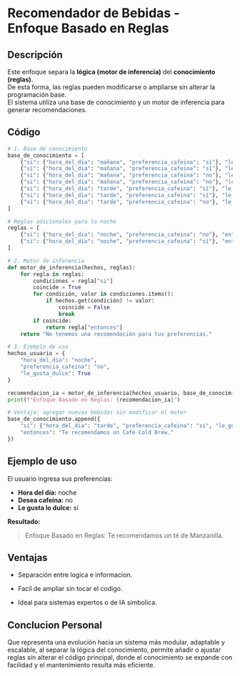 # Recomendador de Bebidas - Enfoque Basado en Reglas

## Descripción
Este enfoque separa la **lógica (motor de inferencia)** del **conocimiento (reglas)**.  
De esta forma, las reglas pueden modificarse o ampliarse sin alterar la programación base.  
El sistema utiliza una base de conocimiento y un motor de inferencia para generar recomendaciones.

## Código
```python
# 1. Base de conocimiento
base_de_conocimiento = [
    {"si": {"hora_del_dia": "mañana", "preferencia_cafeina": "sí"}, "le_gusta_dulce": True, "entonces": "Te recomendamos un Mocha."},
    {"si": {"hora_del_dia": "mañana", "preferencia_cafeina": "sí"}, "le_gusta_dulce": False, "entonces": "Te recomendamos un Café Negro."},
    {"si": {"hora_del_dia": "mañana", "preferencia_cafeina": "no"}, "le_gusta_dulce": True, "entonces": "Te recomendamos un Jugo de Naranja."},
    {"si": {"hora_del_dia": "mañana", "preferencia_cafeina": "no"}, "le_gusta_dulce": False, "entonces": "Te recomendamos un Latte."},
    {"si": {"hora_del_dia": "tarde", "preferencia_cafeina": "sí"}, "le_gusta_dulce": True, "entonces": "Te recomendamos un Frappuccino con caramelo."},
    {"si": {"hora_del_dia": "tarde", "preferencia_cafeina": "sí"}, "le_gusta_dulce": False, "entonces": "Te recomendamos un Espresso."},
    {"si": {"hora_del_dia": "tarde", "preferencia_cafeina": "no"}, "le_gusta_dulce": True, "entonces": "Te recomendamos un Té Helado."}
]

# Reglas adicionales para la noche
reglas = [
    {"si": {"hora_del_dia": "noche", "preferencia_cafeina": "no"}, "entonces": "Te recomendamos un té de Manzanilla."},
    {"si": {"hora_del_dia": "noche", "preferencia_cafeina": "sí"}, "entonces": "Advertencia: La cafeína no te permitirá dormir. Se te recomienda un Espresso."}
]

# 2. Motor de inferencia
def motor_de_inferencia(hechos, reglas):
    for regla in reglas:
        condiciones = regla["si"]
        coincide = True
        for condición, valor in condiciones.items():
            if hechos.get(condición) != valor:
                coincide = False
                break
        if coincide:
            return regla["entonces"]
    return "No tenemos una recomendación para tus preferencias."

# 3. Ejemplo de uso
hechos_usuario = {
    "hora_del_dia": "noche",
    "preferencia_cafeina": "no",
    "le_gusta_dulce": True
}

recomendacion_ia = motor_de_inferencia(hechos_usuario, base_de_conocimiento + reglas)
print(f"Enfoque Basado en Reglas: {recomendacion_ia}")

# Ventaja: agregar nuevas bebidas sin modificar el motor
base_de_conocimiento.append({
    "si": {"hora_del_dia": "tarde", "preferencia_cafeina": "si", "le_gusta_leche": False},
    "entonces": "Te recomendamos un Café Cold Brew."
})
```

## Ejemplo de uso
El usuario ingresa sus preferencias:
- **Hora del día:** noche  
- **Desea cafeína:** no  
- **Le gusta lo dulce:** sí  

**Resultado:**  
> Enfoque Basado en Reglas: Te recomendamos un té de Manzanilla.

## Ventajas
- Separación entre logica e informacion. 

- Facil de ampliar sin tocar el codigo.
  
- Ideal para sistemas expertos o de IA simbolica.

## Conclucion Personal
Que representa una evolución hacia un sistema más modular, adaptable y escalable, al separar la lógica del conocimiento, permite añadir o ajustar reglas sin alterar el código principal, donde el conocimiento se expande con facilidad y el mantenimiento resulta más eficiente.
